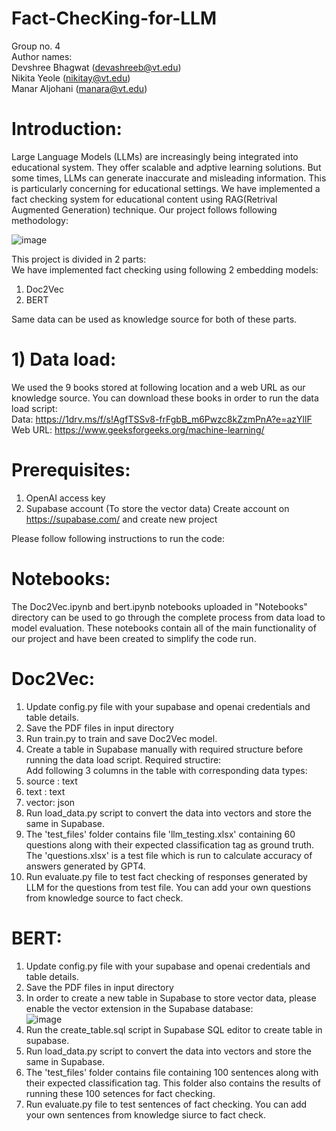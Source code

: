 # Fact-ChecKing-for-LLM
Group no. 4  
Author names:  
Devshree Bhagwat (devashreeb@vt.edu)  
Nikita Yeole (nikitay@vt.edu)  
Manar Aljohani (manara@vt.edu)  

# Introduction:<br>
Large Language Models (LLMs) are increasingly being integrated into educational system. They offer scalable and adptive learning solutions. But some times, LLMs can generate inaccurate and misleading information. This is particularly concerning for educational settings. We have implemented a fact checking system for educational content using RAG(Retrival Augmented Generation) technique. Our project follows following methodology:

![image](https://github.com/Devashree95/Fact-ChecKing-for-LLM/assets/122653285/23b106d7-3770-47e3-8bcb-7e415022963c)

This project is divided in 2 parts:  
We have implemented fact checking using following 2 embedding models:  
1. Doc2Vec  
2. BERT  

Same data can be used as knowledge source for both of these parts.  

# 1) Data load:<br>
We used the 9 books stored at following location and a web URL as our knowledge source. You can download these books in order to run the data load script:  
Data: https://1drv.ms/f/s!AgfTSSv8-frFgbB_m6Pwzc8kZzmPnA?e=azYllF  
Web URL: https://www.geeksforgeeks.org/machine-learning/  

# Prerequisites:  
1. OpenAI access key  
2. Supabase account (To store the vector data)
   Create account on https://supabase.com/ and create new project  

Please follow following instructions to run the code:  
# Notebooks:  
The Doc2Vec.ipynb and bert.ipynb notebooks uploaded in "Notebooks" directory can be used to go through the complete process from data load to model evaluation. These notebooks contain all of the main functionality of our project and have been created to simplify the code run.  

# Doc2Vec:  
1. Update config.py file with your supabase and openai credentials and table details.
2. Save the PDF files in input directory 
3. Run train.py to train and save Doc2Vec model.  
4.  Create a table in Supabase manually with required structure before running the data load script.
   Required structire:  
   Add following 3 columns in the table with corresponding data types:  
1. source : text  
2. text : text  
3. vector: json  
5. Run load_data.py script to convert the data into vectors and store the same in Supabase.
6. The 'test_files' folder contains file 'llm_testing.xlsx' containing 60 questions along with their expected classification tag as ground truth. The 'questions.xlsx' is a test file which is run to calculate accuracy of answers generated by GPT4.
7. Run evaluate.py file to test fact checking of responses generated by LLM for the questions from test file. You can add your own questions from knowledge source to fact check.  

# BERT:  
1. Update config.py file with your supabase and openai credentials and table details.
2. Save the PDF files in input directory
3. In order to create a new table in Supabase to store vector data, please enable the vector extension in the Supabase database:  
   ![image](https://github.com/Devashree95/Fact-ChecKing-for-LLM/assets/122653285/ee23d8f9-b226-4eaf-9bcd-b2da0c12395c)
4. Run the create_table.sql script in Supabase SQL editor to create table in supabase.
5. Run load_data.py script to convert the data into vectors and store the same in Supabase.  
6. The 'test_files' folder contains file containing 100 sentences along with their expected classification tag. This folder also contains the results of running these 100 setences for fact checking. 
7. Run evaluate.py file to test sentences of fact checking. You can add your own sentences from knowledge siurce to fact check.

   




